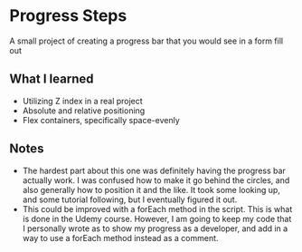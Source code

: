 # Progress Steps

A small project of creating a progress bar that you would see in a form fill out

## What I learned

- Utilizing Z index in a real project
- Absolute and relative positioning
- Flex containers, specifically space-evenly

## Notes

- The hardest part about this one was definitely having the progress bar actually work. I was confused how to make it go behind the circles, and also generally how to position it and the like. It took some looking up, and some tutorial following, but I eventually figured it out.
- This could be improved with a forEach method in the script. This is what is done in the Udemy course. However, I am going to keep my code that I personally wrote as to show my progress as a developer, and add in a way to use a forEach method instead as a comment.
